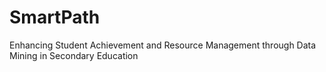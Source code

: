 # SmartPath

Enhancing Student Achievement and Resource Management through Data Mining in Secondary Education
